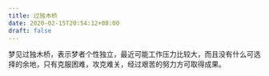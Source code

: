 ```yaml
---
title: 过独木桥
date: 2020-02-15T20:54:12+08:00
draft: false
---
```


梦见过独木桥，表示梦者个性独立，最近可能工作压力比较大，而且没有什么可选择的余地，只有克服困难，攻克难关，经过艰苦的努力方可取得成果。<br>
